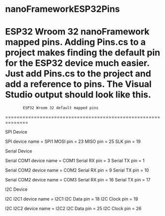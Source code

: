 # nanoFrameworkESP32Pins
ESP32 Wroom 32 nanoFramework mapped pins. 
Adding Pins.cs to a project makes finding the default pin for the ESP32 device much easier.
Just add Pins.cs to the project and add a reference to pins. The Visual Studio output should 
look like this.
==============================================================
            ESP32 Wroom 32 default mapped pins
==============================================================


SPI Device

SPI device name =  SPI1
MOSI pin =  23
MISO pin =  25
SLK pin = 19


Serial Device

Serial COM1 device name = COM1
Serial RX pin = 3
Serial TX pin = 1

Serial COM2 device name = COM2
Serial RX pin = 9
Serial TX pin = 10

Serial COM2 device name = COM3
Serial RX pin = 16
Serial TX pin = 17


I2C Device

I2C I2C1 device name = I2C1
I2C Data pin = 18
I2C Clock pin = 19

I2C I2C2 device name = I2C2
I2C Data pin = 25
I2C Clock pin = 26


